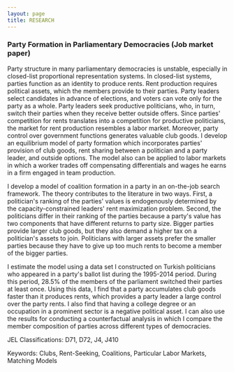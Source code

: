 ```yaml
---
layout: page
title: RESEARCH
---
```

### Party Formation in Parliamentary Democracies (Job market paper)  ###

Party structure in many parliamentary democracies is unstable, especially in closed-list proportional representation systems. In closed-list systems, parties function as an identity to produce rents. Rent production requires political assets, which the members provide to their parties. Party leaders select candidates in advance of elections, and voters can vote only for the party as a whole. Party leaders seek productive politicians, who, in turn, switch their parties when they receive better outside offers. Since parties' competition for rents translates into a competition for productive politicians, the market for rent production resembles a labor market. Moreover, party control over government functions generates valuable club goods. I develop an equilibrium model of party formation which incorporates parties' provision of club goods, rent sharing between a politician and a party leader, and outside options. The model also can be applied to labor markets in which a worker trades off compensating differentials and wages he earns in a firm engaged in team production.

I develop a model of coalition formation in a party in an on-the-job search framework. The theory contributes to the literature in two ways. First, a politician's ranking of the parties' values is endogenously determined by the capacity-constrained leaders' rent maximization problem. Second, the politicians differ in their ranking of the parties because a party's value has two components that have different returns to party size.  Bigger parties provide larger club goods, but they also demand a higher tax on a politician's assets to join. Politicians with larger assets prefer the smaller parties because they have to give up too much rents to become a member of the bigger parties.

I estimate the model using a data set I constructed on Turkish politicians who appeared in a party's ballot list during the 1995-2014 period. During this period, 28.5% of the members of the parliament switched their parties at least once. Using this data, I find that a party accumulates club goods faster than it produces rents, which provides a party leader a large control over the party rents. I also find that having a college degree or an occupation in a prominent sector is a negative political asset. I can also use the results for conducting a counterfactual analysis in which I compare the  member composition of parties across different types of democracies.

JEL Classifications: D71, D72, J4, J410

Keywords: Clubs, Rent-Seeking, Coalitions, Particular Labor Markets, Matching Models
